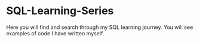 # SQL-Learning-Series

Here you will find and search through my SQL learning journey. You will see examples of code I have written myself. 
